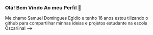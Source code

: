 ### Olá! Bem Vindo Ao meu Perfil 👋
Me chamo Samuel Domingues Egidio e tenho 16 anos
estou tilizando o github para compartilhar minhas ideias e projetos
estudante na escola Oscarlina!
-->
